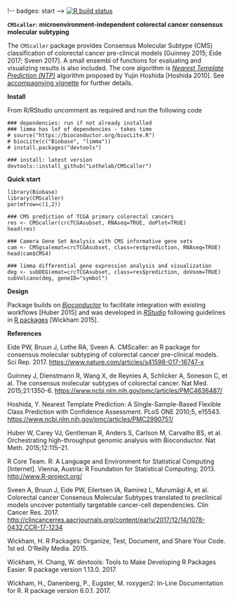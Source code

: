 !-- badges: start -->
  [![R build status](https://github.com/peterawe/CMScaller/workflows/R-CMD-check/badge.svg)](https://github.com/peterawe/CMScaller/actions)
  <!-- badges: end -->

**`CMScaller`: microenvironment-independent colorectal cancer consensus molecular subtyping**

The `CMScaller` package provides Consensus Molecular Subtype (CMS) classification of colorectal cancer pre-clinical models [Guinney 2015; Eide 2017; Sveen 2017]. A small ensembl of functions for evaluating and visualizing results is also included. The core algorithm is *[Nearest Template Prediction (NTP)](http://journals.plos.org/plosone/article?id=10.1371/journal.pone.0015543)* algorithm proposed by Yujin Hoshida [Hoshida 2010]. See [accompagnying vignette](inst/doc/CMScaller.pdf) for further details.

**Install**

From R/RStudio uncomment as required and run the following code 

```{r}
### dependencies: run if not already installed
### limma has lof of dependencies - takes time
# source("https://bioconductor.org/biocLite.R")
# biocLite(c("Biobase", "limma"))
# install.packages("devtools")

### install: latest version
devtools::install_github("Lothelab/CMScaller")
```

**Quick start**

```{r}
library(Biobase)
library(CMScaller)
par(mfrow=c(1,2))

### CMS prediction of TCGA primary colorectal cancers
res <- CMScaller(crcTCGAsubset, RNAseq=TRUE, doPlot=TRUE)
head(res)

### Camera Gene Set Analysis with CMS informative gene sets
cam <- CMSgsa(emat=crcTCGAsubset, class=res$prediction, RNAseq=TRUE)
head(cam$CMS4)

### limma differential gene expression analysis and visualization
deg <- subDEG(emat=crcTCGAsubset, class=res$prediction, doVoom=TRUE)
subVolcano(deg, geneID="symbol")
```

**Design**

Package builds on *[Bioconductor](http://bioconductor.org/)* to facilitate integration with existing workflows [Huber 2015] and was developed in *[RStudio](https://www.rstudio.com/)* following guidelines in [R packages](http://r-pkgs.had.co.nz/) [Wickham 2015].

**References**

Eide PW, Bruun J, Lothe RA, Sveen A. CMScaller: an R package for consensus molecular subtyping of colorectal cancer pre-clinical models. Sci Rep. 2017. https://www.nature.com/articles/s41598-017-16747-x

Guinney J, Dienstmann R, Wang X, de Reynies A, Schlicker A, Soneson C, et al. The consensus molecular subtypes of colorectal cancer. Nat Med. 2015;21:1350-6. https://www.ncbi.nlm.nih.gov/pmc/articles/PMC4636487/

Hoshida, Y. Nearest Template Prediction: A Single-Sample-Based Flexible Class Prediction with Confidence Assessment. PLoS ONE 2010;5, e15543.  https://www.ncbi.nlm.nih.gov/pmc/articles/PMC2990751/ 

Huber W, Carey VJ, Gentleman R, Anders S, Carlson M, Carvalho BS, et al. Orchestrating high-throughput genomic analysis with Bioconductor. Nat Meth. 2015;12:115–21. 

R Core Team. R: A Language and Environment for Statistical Computing [Internet]. Vienna, Austria: R Foundation for Statistical Computing; 2013. http://www.R-project.org/

Sveen A, Bruun J, Eide PW, Eilertsen IA, Ramirez L, Murumägi A, et al. Colorectal cancer Consensus Molecular Subtypes translated to preclinical models uncover potentially targetable cancer-cell dependencies. Clin Cancer Res. 2017. http://clincancerres.aacrjournals.org/content/early/2017/12/14/1078-0432.CCR-17-1234

Wickham, H. R Packages: Organize, Test, Document, and Share Your Code. 1st ed. O’Reilly Media. 2015.

Wickham, H. Chang, W. devtools: Tools to Make Developing R Packages Easier. R package version 1.13.0. 2017.

Wickham, H., Danenberg, P., Eugster, M. roxygen2: In-Line Documentation for R. R package version 6.0.1. 2017.

